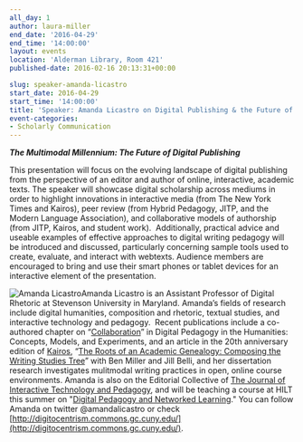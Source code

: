 ```yaml
---
all_day: 1
author: laura-miller
end_date: '2016-04-29'
end_time: '14:00:00'
layout: events
location: 'Alderman Library, Room 421'
published-date: 2016-02-16 20:13:31+00:00

slug: speaker-amanda-licastro
start_date: 2016-04-29
start_time: '14:00:00'
title: 'Speaker: Amanda Licastro on Digital Publishing & the Future of Scholarly Communication'
event-categories:
- Scholarly Communication
---
```


**_The Multimodal Millennium: The Future of Digital Publishing_**

This presentation will focus on the evolving landscape of digital publishing from the perspective of an editor and author of online, interactive, academic texts. The speaker will showcase digital scholarship across mediums in order to highlight innovations in interactive media (from The New York Times and Kairos), peer review (from Hybrid Pedagogy, JITP, and the Modern Language Association), and collaborative models of authorship (from JITP, Kairos, and student work).  Additionally, practical advice and useable examples of effective approaches to digital writing pedagogy will be introduced and discussed, particularly concerning sample tools used to create, evaluate, and interact with webtexts. Audience members are encouraged to bring and use their smart phones or tablet devices for an interactive element of the presentation.

![Amanda Licastro](http://static.scholarslab.org/wp-content/uploads/2016/02/licastro_headshot_remix-110x110.jpeg)Amanda Licastro is an Assistant Professor of Digital Rhetoric at Stevenson University in Maryland. Amanda’s fields of research include digital humanities, composition and rhetoric, textual studies, and interactive technology and pedagogy.  Recent publications include a co-authored chapter on “[Collaboration](https://digitalpedagogy.commons.mla.org/keywords/collaboration/)” in Digital Pedagogy in the Humanities: Concepts, Models, and Experiments, and an article in the 20th anniversary edition of [Kairos](http://kairos.technorhetoric.net/), “[The Roots of an Academic Genealogy: Composing the Writing Studies Tree](http://kairos.technorhetoric.net/20.2/topoi/miller-et-al/index.html)” with Ben Miller and Jill Belli, and her dissertation research investigates mulitmodal writing practices in open, online course environments. Amanda is also on the Editorial Collective of [The Journal of Interactive Technology and Pedagogy](http://jitp.commons.gc.cuny.edu/), and will be teaching a course at HILT this summer on "[Digital Pedagogy and Networked Learning](http://www.dhtraining.org/hilt2016/course/digital-pedagogy-networked-learning/)." You can follow Amanda on twitter @amandalicastro or check [http://digitocentrism.commons.gc.cuny.edu/](http://digitocentrism.commons.gc.cuny.edu/).
